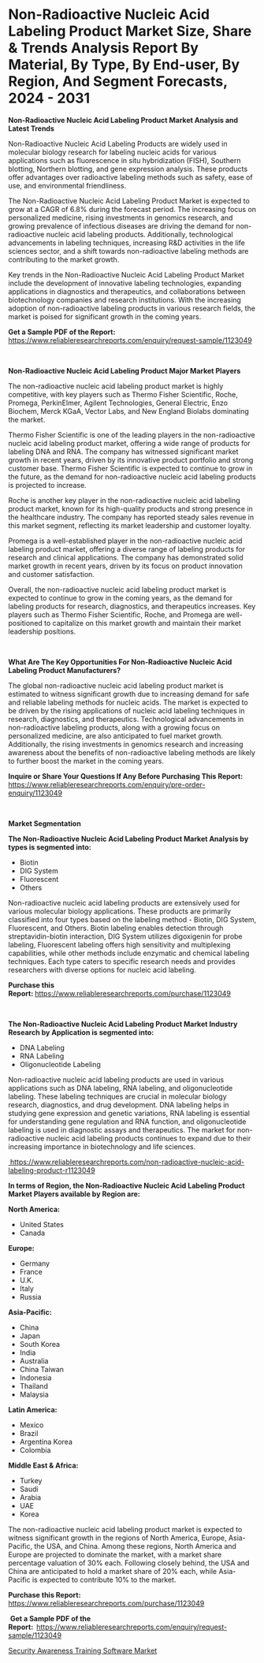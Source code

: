 <p><h1>Non-Radioactive Nucleic Acid Labeling Product Market Size, Share & Trends Analysis Report By Material, By Type, By End-user, By Region, And Segment Forecasts, 2024 - 2031</h1></p><p><strong>Non-Radioactive Nucleic Acid Labeling Product Market Analysis and Latest Trends</strong></p>
<p><p>Non-Radioactive Nucleic Acid Labeling Products are widely used in molecular biology research for labeling nucleic acids for various applications such as fluorescence in situ hybridization (FISH), Southern blotting, Northern blotting, and gene expression analysis. These products offer advantages over radioactive labeling methods such as safety, ease of use, and environmental friendliness.</p><p>The Non-Radioactive Nucleic Acid Labeling Product Market is expected to grow at a CAGR of 6.8% during the forecast period. The increasing focus on personalized medicine, rising investments in genomics research, and growing prevalence of infectious diseases are driving the demand for non-radioactive nucleic acid labeling products. Additionally, technological advancements in labeling techniques, increasing R&D activities in the life sciences sector, and a shift towards non-radioactive labeling methods are contributing to the market growth.</p><p>Key trends in the Non-Radioactive Nucleic Acid Labeling Product Market include the development of innovative labeling technologies, expanding applications in diagnostics and therapeutics, and collaborations between biotechnology companies and research institutions. With the increasing adoption of non-radioactive labeling products in various research fields, the market is poised for significant growth in the coming years.</p></p>
<p><strong>Get a Sample PDF of the Report:&nbsp;</strong> <a href="https://www.reliableresearchreports.com/enquiry/request-sample/1123049">https://www.reliableresearchreports.com/enquiry/request-sample/1123049</a></p>
<p>&nbsp;</p>
<p><strong>Non-Radioactive Nucleic Acid Labeling Product Major Market Players</strong></p>
<p><p>The non-radioactive nucleic acid labeling product market is highly competitive, with key players such as Thermo Fisher Scientific, Roche, Promega, PerkinElmer, Agilent Technologies, General Electric, Enzo Biochem, Merck KGaA, Vector Labs, and New England Biolabs dominating the market.</p><p>Thermo Fisher Scientific is one of the leading players in the non-radioactive nucleic acid labeling product market, offering a wide range of products for labeling DNA and RNA. The company has witnessed significant market growth in recent years, driven by its innovative product portfolio and strong customer base. Thermo Fisher Scientific is expected to continue to grow in the future, as the demand for non-radioactive nucleic acid labeling products is projected to increase.</p><p>Roche is another key player in the non-radioactive nucleic acid labeling product market, known for its high-quality products and strong presence in the healthcare industry. The company has reported steady sales revenue in this market segment, reflecting its market leadership and customer loyalty.</p><p>Promega is a well-established player in the non-radioactive nucleic acid labeling product market, offering a diverse range of labeling products for research and clinical applications. The company has demonstrated solid market growth in recent years, driven by its focus on product innovation and customer satisfaction.</p><p>Overall, the non-radioactive nucleic acid labeling product market is expected to continue to grow in the coming years, as the demand for labeling products for research, diagnostics, and therapeutics increases. Key players such as Thermo Fisher Scientific, Roche, and Promega are well-positioned to capitalize on this market growth and maintain their market leadership positions.</p></p>
<p>&nbsp;</p>
<p><strong>What Are The Key Opportunities For Non-Radioactive Nucleic Acid Labeling Product Manufacturers?</strong></p>
<p><p>The global non-radioactive nucleic acid labeling product market is estimated to witness significant growth due to increasing demand for safe and reliable labeling methods for nucleic acids. The market is expected to be driven by the rising applications of nucleic acid labeling techniques in research, diagnostics, and therapeutics. Technological advancements in non-radioactive labeling products, along with a growing focus on personalized medicine, are also anticipated to fuel market growth. Additionally, the rising investments in genomics research and increasing awareness about the benefits of non-radioactive labeling methods are likely to further boost the market in the coming years.</p></p>
<p><strong>Inquire or Share Your Questions If Any Before Purchasing This Report:</strong> <a href="https://www.reliableresearchreports.com/enquiry/pre-order-enquiry/1123049">https://www.reliableresearchreports.com/enquiry/pre-order-enquiry/1123049</a></p>
<p>&nbsp;</p>
<p><strong>Market Segmentation</strong></p>
<p><strong>The Non-Radioactive Nucleic Acid Labeling Product Market Analysis by types is segmented into:</strong></p>
<p><ul><li>Biotin</li><li>DIG System</li><li>Fluorescent</li><li>Others</li></ul></p>
<p><p>Non-radioactive nucleic acid labeling products are extensively used for various molecular biology applications. These products are primarily classified into four types based on the labeling method - Biotin, DIG System, Fluorescent, and Others. Biotin labeling enables detection through streptavidin-biotin interaction, DIG System utilizes digoxigenin for probe labeling, Fluorescent labeling offers high sensitivity and multiplexing capabilities, while other methods include enzymatic and chemical labeling techniques. Each type caters to specific research needs and provides researchers with diverse options for nucleic acid labeling.</p></p>
<p><strong>Purchase this Report:&nbsp;</strong><a href="https://www.reliableresearchreports.com/purchase/1123049">https://www.reliableresearchreports.com/purchase/1123049</a></p>
<p>&nbsp;</p>
<p><strong>The Non-Radioactive Nucleic Acid Labeling Product Market Industry Research by Application is segmented into:</strong></p>
<p><ul><li>DNA Labeling</li><li>RNA Labeling</li><li>Oligonucleotide Labeling</li></ul></p>
<p><p>Non-radioactive nucleic acid labeling products are used in various applications such as DNA labeling, RNA labeling, and oligonucleotide labeling. These labeling techniques are crucial in molecular biology research, diagnostics, and drug development. DNA labeling helps in studying gene expression and genetic variations, RNA labeling is essential for understanding gene regulation and RNA function, and oligonucleotide labeling is used in diagnostic assays and therapeutics. The market for non-radioactive nucleic acid labeling products continues to expand due to their increasing importance in biotechnology and life sciences.</p></p>
<p><a href="https://www.reliableresearchreports.com/non-radioactive-nucleic-acid-labeling-product-r1123049">&nbsp;https://www.reliableresearchreports.com/non-radioactive-nucleic-acid-labeling-product-r1123049</a></p>
<p><strong>In terms of Region, the Non-Radioactive Nucleic Acid Labeling Product Market Players available by Region are:</strong></p>
<p>
    <p> <strong> North America: </strong>
        <ul>
            <li>United States</li>
            <li>Canada</li>
        </ul>
        </p> 
    <p> <strong> Europe: </strong>
        <ul>
            <li>Germany</li>
            <li>France</li>
            <li>U.K.</li>
            <li>Italy</li>
            <li>Russia</li>
        </ul>
        </p> 
    <p> <strong> Asia-Pacific: </strong>
        <ul>
            <li>China</li>
            <li>Japan</li>
            <li>South Korea</li>
            <li>India</li>
            <li>Australia</li>
            <li>China Taiwan</li>
            <li>Indonesia</li>
            <li>Thailand</li>
            <li>Malaysia</li>
        </ul>
        </p> 
    <p> <strong> Latin America: </strong>
        <ul>
            <li>Mexico</li>
            <li>Brazil</li>
            <li>Argentina Korea</li>
            <li>Colombia</li>
        </ul>
        </p> 
    <p> <strong> Middle East & Africa: </strong>
        <ul>
            <li>Turkey</li>
            <li>Saudi</li>
            <li>Arabia</li>
            <li>UAE</li>
            <li>Korea</li>
        </ul>
    </p>
    </p>
<p><p>The non-radioactive nucleic acid labeling product market is expected to witness significant growth in the regions of North America, Europe, Asia-Pacific, the USA, and China. Among these regions, North America and Europe are projected to dominate the market, with a market share percentage valuation of 30% each. Following closely behind, the USA and China are anticipated to hold a market share of 20% each, while Asia-Pacific is expected to contribute 10% to the market.</p></p>
<p><strong>Purchase this Report: </strong><a href="https://www.reliableresearchreports.com/purchase/1123049">https://www.reliableresearchreports.com/purchase/1123049</a></p>
<p>&nbsp;<strong>Get a Sample PDF of the Report:&nbsp;&nbsp;</strong><a href="https://www.reliableresearchreports.com/enquiry/request-sample/1123049">https://www.reliableresearchreports.com/enquiry/request-sample/1123049</a></p>
<p><strong></strong></p>
<p><p><a href="https://github.com/jodemen/Market-Research-Report-List-3/blob/main/security-awareness-training-software-market.md">Security Awareness Training Software Market</a></p></p>
